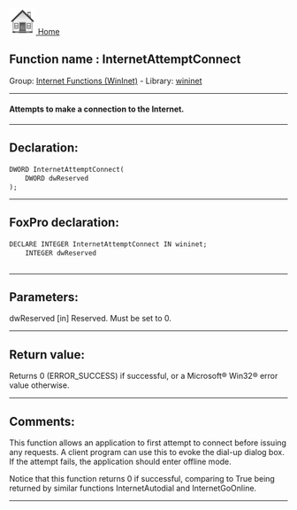 [<img src="../../images/home.png"> Home ](https://github.com/VFPX/Win32API)  

## Function name : InternetAttemptConnect
Group: [Internet Functions (WinInet)](../../functions_group.md#Internet_Functions_(WinInet))  -  Library: [wininet](../../Libraries.md#wininet)  
***  


#### Attempts to make a connection to the Internet.
***  


## Declaration:
```foxpro  
DWORD InternetAttemptConnect(
	DWORD dwReserved
);  
```  
***  


## FoxPro declaration:
```foxpro  
DECLARE INTEGER InternetAttemptConnect IN wininet;
	INTEGER dwReserved
  
```  
***  


## Parameters:
dwReserved
[in] Reserved. Must be set to 0.  
***  


## Return value:
Returns 0 (ERROR_SUCCESS) if successful, or a Microsoft&reg; Win32&reg; error value otherwise.  
***  


## Comments:
This function allows an application to first attempt to connect before issuing any requests. A client program can use this to evoke the dial-up dialog box. If the attempt fails, the application should enter offline mode.  
  
Notice that this function returns 0 if successful, comparing to True being returned by similar functions InternetAutodial and InternetGoOnline.  
  
***  

